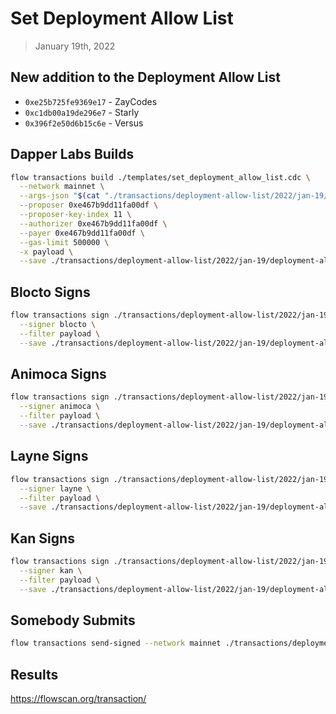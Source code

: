 # Set Deployment Allow List
> January 19th, 2022

## New addition to the Deployment Allow List

- `0xe25b725fe9369e17` - ZayCodes
- `0xc1db00a19de296e7` - Starly
- `0x396f2e50d6b15c6e` - Versus

## Dapper Labs Builds

```sh
flow transactions build ./templates/set_deployment_allow_list.cdc \
  --network mainnet \
  --args-json "$(cat "./transactions/deployment-allow-list/2022/jan-19/arguments.json")" \
  --proposer 0xe467b9dd11fa00df \
  --proposer-key-index 11 \
  --authorizer 0xe467b9dd11fa00df \
  --payer 0xe467b9dd11fa00df \
  --gas-limit 500000 \
  -x payload \
  --save ./transactions/deployment-allow-list/2022/jan-19/deployment-allow-list-jan-19-unsigned.rlp
```

## Blocto Signs

```sh
flow transactions sign ./transactions/deployment-allow-list/2022/jan-19/deployment-allow-list-jan-19-unsigned.rlp \
  --signer blocto \
  --filter payload \
  --save ./transactions/deployment-allow-list/2022/jan-19/deployment-allow-list-jan-19-sig-1.rlp
```

## Animoca Signs

```sh
flow transactions sign ./transactions/deployment-allow-list/2022/jan-19/deployment-allow-list-jan-19-sig-1.rlp \
  --signer animoca \
  --filter payload \
  --save ./transactions/deployment-allow-list/2022/jan-19/deployment-allow-list-jan-19-sig-2.rlp
```

## Layne Signs

```sh
flow transactions sign ./transactions/deployment-allow-list/2022/jan-19/deployment-allow-list-jan-19-sig-2.rlp \
  --signer layne \
  --filter payload \
  --save ./transactions/deployment-allow-list/2022/jan-19/deployment-allow-list-jan-19-sig-3.rlp
```

## Kan Signs

```sh
flow transactions sign ./transactions/deployment-allow-list/2022/jan-19/deployment-allow-list-jan-19-sig-3.rlp \
  --signer kan \
  --filter payload \
  --save ./transactions/deployment-allow-list/2022/jan-19/deployment-allow-list-jan-19-sig-complete.rlp
```


## Somebody Submits

```sh
flow transactions send-signed --network mainnet ./transactions/deployment-allow-list/2022/jan-19/deployment-allow-list-jan-19-sig-complete.rlp
```

## Results

https://flowscan.org/transaction/
